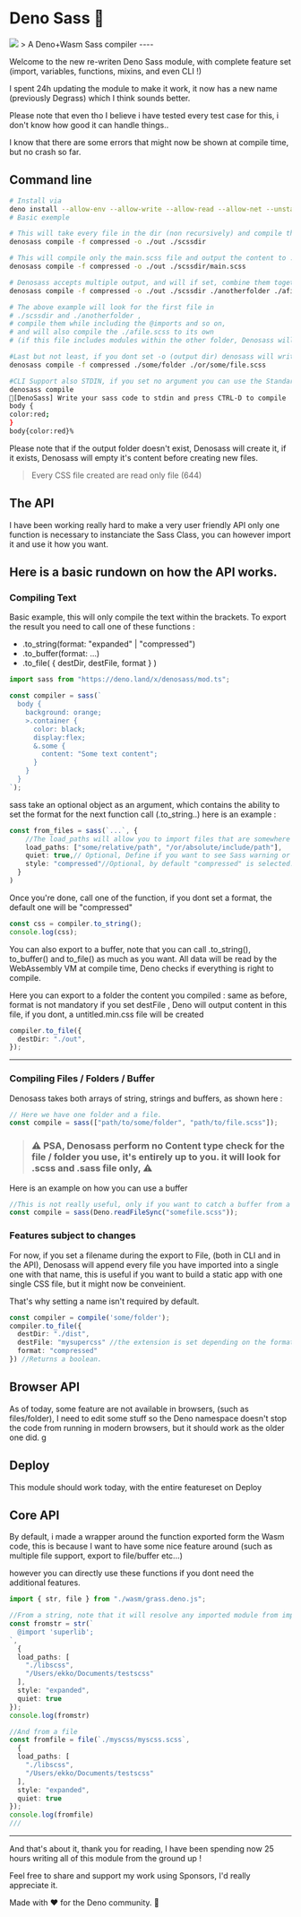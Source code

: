 # Deno Sass 🦕

<img src="https://github.com/hironichu/denosass/raw/main/assets/DenoGrass.jpg" height="auto">
> A Deno+Wasm Sass compiler
----

Welcome to the new re-writen Deno Sass module, with complete feature set
(import, variables, functions, mixins, and even CLI !)

I spent 24h updating the module to make it work, it now has a new name
(previously Degrass) which I think sounds better.

Please note that even tho I believe i have tested every test case for this, i
don't know how good it can handle things..

I know that there are some errors that might now be shown at compile time, but
no crash so far.

## Command line

```bash
# Install via 
deno install --allow-env --allow-write --allow-read --allow-net --unstable -n denosass https://raw.githubusercontent.com/hironichu/denosass/main/cli.ts
# Basic exemple

# This will take every file in the dir (non recursively) and compile then while keeping their name and adding .min.css, into the ./out folder.
denosass compile -f compressed -o ./out ./scssdir

# This will compile only the main.scss file and output the content to ./out/main.min.css 
denosass compile -f compressed -o ./out ./scssdir/main.scss

# Denosass accepts multiple output, and will if set, combine them together, or just compile them as normal.
denosass compile -f compressed -o ./out ./scssdir ./anotherfolder ./afile.scss

# The above example will look for the first file in 
# ./scssdir and ./anotherfolder , 
# compile them while including the @imports and so on,
# and will also compile the ./afile.scss to its own 
# (if this file includes modules within the other folder, Denosass will include them.)

#Last but not least, if you dont set -o (output dir) denosass will write content to the STDOUT. (using Deno.stdout.writeSync())
denosass compile -f compressed ./some/folder ./or/some/file.scss

#CLI Support also STDIN, if you set no argument you can use the Standard input to compile Sass.
denosass compile
🔵[DenoSass] Write your sass code to stdin and press CTRL-D to compile
body {
color:red;
}
body{color:red}% 

```

Please note that if the output folder doesn't exist, Denosass will create it, if
it exists, Denosass will empty it's content before creating new files.

> Every CSS file created are read only file (644)

## The API

I have been working really hard to make a very user friendly API only one
function is necessary to instanciate the Sass Class, you can however import it
and use it how you want.

## Here is a basic rundown on how the API works.

### Compiling Text

Basic example, this will only compile the text within the brackets. To export
the result you need to call one of these functions :

- .to_string(format: "expanded" | "compressed")
- .to_buffer(format: ...)
- .to_file( { destDir, destFile, format } )

```ts
import sass from "https://deno.land/x/denosass/mod.ts";

const compiler = sass(`
  body {
    background: orange;
    >.container {
      color: black;
      display:flex;
      &.some {
        content: "Some text content";
      }
    }
  }
`);
```

sass take an optional object as an argument, which contains the ability to set the format for the next function call (.to_string..)
here is an example :
```ts
const from_files = sass(`...`, {
    //The load_paths will allow you to import files that are somewhere else in your system, note that this feature is still unstable !
    load_paths: ["some/relative/path", "/or/absolute/include/path"],
    quiet: true,// Optional, Define if you want to see Sass warning or not. 
    style: "compressed"//Optional, by default "compressed" is selected.
  }
)
```

Once you're done, call one of the function, if you dont set a format, the
default one will be "compressed"

```ts
const css = compiler.to_string();
console.log(css);
```

You can also export to a buffer, note that you can call .to_string(),
to_buffer() and to_file() as much as you want. All data will be read by the
WebAssembly VM at compile time, Deno checks if everything is right to compile.

Here you can export to a folder the content you compiled : same as before,
format is not mandatory if you set destFile , Deno will output content in this
file, if you dont, a untitled.min.css file will be created

```ts
compiler.to_file({
  destDir: "./out",
});
```

---

### Compiling Files / Folders / Buffer

Denosass takes both arrays of string, strings and buffers, as shown here :

```ts
// Here we have one folder and a file.
const compile = sass(["path/to/some/folder", "path/to/file.scss"]);
```

> ### ⚠️ PSA, Denosass perform no Content type check for the file / folder you use, it's entirely up to you. it will look for .scss and .sass file only, ⚠️

Here is an example on how you can use a buffer

```ts
//This is not really useful, only if you want to catch a buffer from a request without transforming it to a string.
const compile = sass(Deno.readFileSync("somefile.scss"));
```

### Features subject to changes

For now, if you set a filename during the export to File, (both in CLI and in
the API), Denosass will append every file you have imported into a single one
with that name, this is useful if you want to build a static app with one single
CSS file, but it might now be conveinient.

That's why setting a name isn't required by default.

```ts
const compiler = compile('some/folder');
compiler.to_file({
  destDir: "./dist",
  destFile: "mysupercss" //the extension is set depending on the format.
  format: "compressed"
}) //Returns a boolean.
```

## Browser API

As of today, some feature are not available in browsers, (such as files/folder),
I need to edit some stuff so the Deno namespace doesn't stop the code from
running in modern browsers, but it should work as the older one did.
g
## Deploy
This module should work today, with the entire featureset on Deploy

## Core API
By default, i made a wrapper around the function exported form the Wasm code, this is because I want to have some nice feature around (such as multiple file support, export to file/buffer etc...)

however you can directly use these functions if you dont need the additional features.

```ts
import { str, file } from "./wasm/grass.deno.js";

//From a string, note that it will resolve any imported module from import.meta.url (the current dir of the typescript file being executed.)
const fromstr = str(`
  @import 'superlib';
`,
  { 
  load_paths: [
    "./libscss", 
    "/Users/ekko/Documents/testscss"
  ], 
  style: "expanded", 
  quiet: true 
});
console.log(fromstr)

//And from a file
const fromfile = file(`./myscss/myscss.scss`,
  { 
  load_paths: [
    "./libscss",
    "/Users/ekko/Documents/testscss"
  ], 
  style: "expanded", 
  quiet: true 
});
console.log(fromfile)
///
```

---

And that's about it, thank you for reading, I have been spending now 25 hours
writing all of this module from the ground up !

Feel free to share and support my work using Sponsors, I'd really appreciate it.

Made with ❤️ for the Deno community. 🦕
